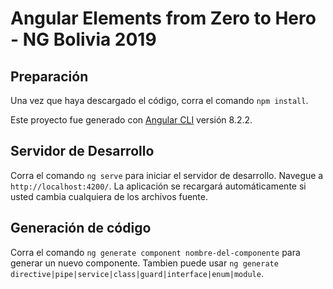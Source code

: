 # Angular Elements from Zero to Hero - NG Bolivia 2019 

## Preparación

Una vez que haya descargado el código, corra el comando `npm install`.
 
Este proyecto fue generado con [Angular CLI](https://github.com/angular/angular-cli) versión 8.2.2.

## Servidor de Desarrollo

Corra el comando `ng serve` para iniciar el servidor de desarrollo. Navegue a `http://localhost:4200/`. La aplicación se recargará automáticamente si usted cambia cualquiera de los archivos fuente.

## Generación de código

Corra el comando `ng generate component nombre-del-componente` para generar un nuevo componente. Tambien puede usar `ng generate directive|pipe|service|class|guard|interface|enum|module`.
